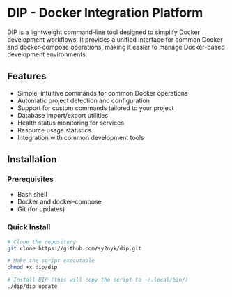 # DIP - Docker Integration Platform

DIP is a lightweight command-line tool designed to simplify Docker development workflows. It provides a unified interface for common Docker and docker-compose operations, making it easier to manage Docker-based development environments.

## Features

- Simple, intuitive commands for common Docker operations
- Automatic project detection and configuration
- Support for custom commands tailored to your project
- Database import/export utilities
- Health status monitoring for services
- Resource usage statistics
- Integration with common development tools

## Installation

### Prerequisites

- Bash shell
- Docker and docker-compose
- Git (for updates)

### Quick Install

```bash
# Clone the repository
git clone https://github.com/sy2nyk/dip.git

# Make the script executable
chmod +x dip/dip

# Install DIP (this will copy the script to ~/.local/bin/)
./dip/dip update

